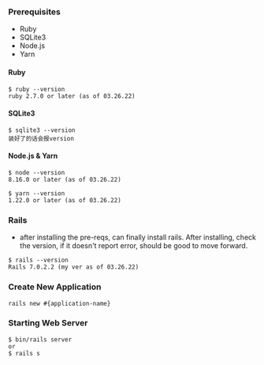 ### Prerequisites

- Ruby
- SQLite3
- Node.js
- Yarn

#### Ruby

```
$ ruby --version
ruby 2.7.0 or later (as of 03.26.22)
```

#### SQLite3

```
$ sqlite3 --version
装好了的话会报version
```

#### Node.js & Yarn

```
$ node --version
8.16.0 or later (as of 03.26.22)

$ yarn --version
1.22.0 or later (as of 03.26.22)
```

### Rails

- after installing the pre-reqs, can finally install rails. After installing, check the version, if it doesn't report error, should be good to move forward.

```
$ rails --version
Rails 7.0.2.2 (my ver as of 03.26.22)
```

### Create New Application

`rails new #{application-name}`

### Starting Web Server

```
$ bin/rails server
or
$ rails s
```
